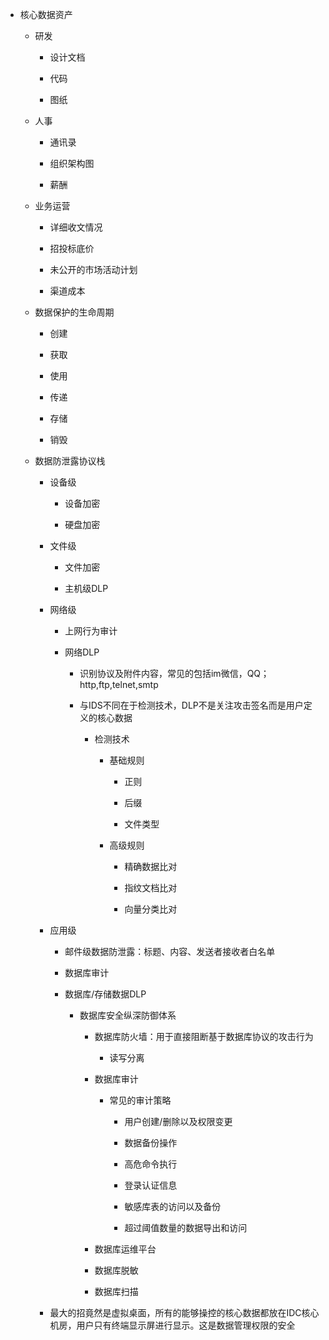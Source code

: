 - 核心数据资产

  - 研发

    - 设计文档

    - 代码

    - 图纸

  - 人事

    - 通讯录

    - 组织架构图

    - 薪酬

  - 业务运营

    - 详细收文情况

    - 招投标底价

    - 未公开的市场活动计划

    - 渠道成本

  - 数据保护的生命周期

    - 创建

    - 获取

    - 使用

    - 传递

    - 存储

    - 销毁

  - 数据防泄露协议栈

    - 设备级

      - 设备加密

      - 硬盘加密

    - 文件级

      - 文件加密

      - 主机级DLP

    - 网络级

      - 上网行为审计

      - 网络DLP

        - 识别协议及附件内容，常见的包括im微信，QQ；http,ftp,telnet,smtp

        - 与IDS不同在于检测技术，DLP不是关注攻击签名而是用户定义的核心数据

          - 检测技术

            - 基础规则

              - 正则

              - 后缀

              - 文件类型

            - 高级规则

              - 精确数据比对

              - 指纹文档比对

              - 向量分类比对

    - 应用级

      - 邮件级数据防泄露：标题、内容、发送者接收者白名单

      - 数据库审计

      - 数据库/存储数据DLP

        - 数据库安全纵深防御体系

          - 数据库防火墙：用于直接阻断基于数据库协议的攻击行为
            - 读写分离

          - 数据库审计

            - 常见的审计策略

              - 用户创建/删除以及权限变更

              - 数据备份操作

              - 高危命令执行

              - 登录认证信息

              - 敏感库表的访问以及备份

              - 超过阈值数量的数据导出和访问

          - 数据库运维平台

          - 数据库脱敏

          - 数据库扫描

    - 最大的招竟然是虚拟桌面，所有的能够操控的核心数据都放在IDC核心机房，用户只有终端显示屏进行显示。这是数据管理权限的安全
